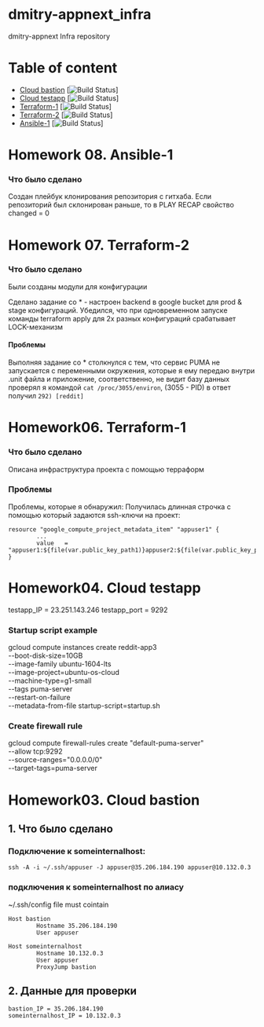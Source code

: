 # dmitry-appnext_infra
dmitry-appnext Infra repository

# Table of content
- [Cloud bastion](#cloud-bastion)  [![Build Status](https://travis-ci.com/Otus-DevOps-2018-05/dmitry-appnext_infra.svg?branch=cloud-bastion)]
- [Cloud testapp](#cloud-testapp)  [![Build Status](https://travis-ci.com/Otus-DevOps-2018-05/dmitry-appnext_infra.svg?branch=cloud-testapp)]
- [Terraform-1](#terraform-1)  [![Build Status](https://travis-ci.com/Otus-DevOps-2018-05/dmitry-appnext_infra.svg?branch=terraform-1)]
- [Terraform-2](#terraform-2)  [![Build Status](https://travis-ci.com/Otus-DevOps-2018-05/dmitry-appnext_infra.svg?branch=terraform-2)]
- [Ansible-1](#ansible-1)  [![Build Status](https://travis-ci.com/Otus-DevOps-2018-05/dmitry-appnext_infra.svg?branch=ansible-1)]

# Homework 08. Ansible-1

### Что было сделано
Создан плейбук клонирования репозитория с гитхаба. Если репозиторий был склонирован раньше, то в PLAY RECAP свойство changed = 0

# Homework 07. Terraform-2

### Что было сделано
Были созданы модули для конфигурации

Сделано задание со * - настроен backend в google bucket для prod & stage конфигураций.
Убедился, что при одновременном запуске команды terraform apply для 2х разных конфигураций
срабатывает LOCK-механизм

#### Проблемы
Выполняя задание со * столкнулся с тем, что сервис PUMA не запускается с переменными окружения, которые я ему передаю внутри .unit файла и приложение, соответственно, не видит базу данных
проверял я командой `cat /proc/3055/environ`, (3055 - PID) в ответ получил `292) [reddit]`

# Homework06. Terraform-1

### Что было сделано
Описана инфраструктура проекта с помощью терраформ

### Проблемы
Проблемы, которые я обнаружил:
Получилась длинная строчка с помощью который задаются ssh-ключи на проект:
```
resource "google_compute_project_metadata_item" "appuser1" {
        ...
        value   = "appuser1:${file(var.public_key_path1)}appuser2:${file(var.public_key_path1)}"
}
```




# Homework04. Cloud testapp

testapp_IP = 23.251.143.246
testapp_port = 9292

### Startup script example
gcloud compute instances create reddit-app3 \
--boot-disk-size=10GB \
--image-family ubuntu-1604-lts \
--image-project=ubuntu-os-cloud \
--machine-type=g1-small \
--tags puma-server \
--restart-on-failure \
--metadata-from-file startup-script=startup.sh

### Create firewall rule 
gcloud compute firewall-rules create "default-puma-server" \
--allow tcp:9292 \
--source-ranges="0.0.0.0/0" \
--target-tags=puma-server



# Homework03. Cloud bastion

## 1. Что было сделано
### Подключение к someinternalhost:
```
ssh -A -i ~/.ssh/appuser -J appuser@35.206.184.190 appuser@10.132.0.3
```

### подключения к someinternalhost по алиасу
~/.ssh/config file must cointain
```
Host bastion
        Hostname 35.206.184.190
        User appuser

Host someinternalhost
        Hostname 10.132.0.3
        User appuser
        ProxyJump bastion
```

## 2. Данные для проверки
```
bastion_IP = 35.206.184.190
someinternalhost_IP = 10.132.0.3
```

